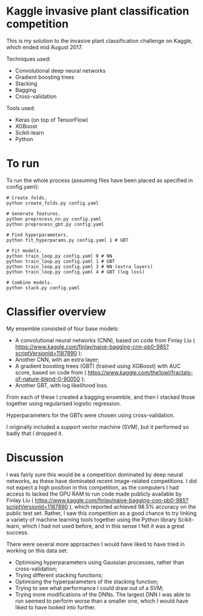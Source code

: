 # Kaggle invasive plant classification competition

This is my solution to the invasive plant classification challenge on Kaggle, which ended mid August 2017.

Techniques used:
- Convolutional deep neural networks
- Gradient boosting trees
- Stacking
- Bagging
- Cross-validation

Tools used:
- Keras (on top of TensorFlow)
- XGBoost
- Scikit-learn
- Python

# To run

To run the whole process (assuming files have been placed as specified in config.yaml):

```
# Create folds.
python create_folds.py config.yaml

# Generate features.
python preprocess_nn.py config.yaml
python preprocess_gbt.py config.yaml

# Find hyperparameters.
python fit_hyperparams.py config.yaml 1 # GBT

# Fit models.
python train_loop.py config.yaml 0 # NN
python train_loop.py config.yaml 1 # GBT
python train_loop.py config.yaml 3 # NN (extra layers)
python train_loop.py config.yaml 4 # GBT (log loss)

# Combine models.
python stack.py config.yaml
```

# Classifier overview

My ensemble consisted of four base models:
- A convolutional neural networks (CNN), based on code from Finlay Liu (
https://www.kaggle.com/finlay/naive-bagging-cnn-pb0-985?scriptVersionId=1187890
);
- Another CNN, with an extra layer;
- A gradient boosting trees (GBT) (trained using XGBoost) with AUC score, based on code from ( https://www.kaggle.com/the1owl/fractals-of-nature-blend-0-90050
);
- Another GBT, with log likelihood loss.

From each of these I created a bagging ensemble, and then I stacked those together using regularised logistic regression.

Hyperparameters for the GBTs were chosen using cross-validation.

I originally included a support vector machine (SVM), but it performed so badly that I dropped it.

# Discussion

I was fairly sure this would be a competition dominated by deep neural networks, as these have dominated recent image-related competitions.  I did not expect a  high position in this competition, as the computers I had access to lacked the GPU RAM to run code made publicly available by Finlay Liu (
https://www.kaggle.com/finlay/naive-bagging-cnn-pb0-985?scriptVersionId=1187890
), which reported achieved 98.5% accuracy on the public test set. Rather, I saw this competition as a good chance to try linking a variety of machine learning tools together using the Python library Scikit-learn, which I had not used before, and in this sense I felt it was a great success.

There were several more approaches I would have liked to have tried in working on this data set:
- Optimising hyperparameters using Gaussian processes, rather than cross-validation;
- Trying different stacking functions;
- Optimising the hyperparameters of the stacking function;
- Trying to see what performance I could draw out of a SVM;
- Trying more modifications of the DNNs. The largest DNN I was able to run seemed to perform worse than a smaller one, which I would have liked to have looked into further.
